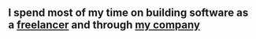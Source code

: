 ## I spend most of my time on building software as a [freelancer](/en/contact) and through [my company](http://aticoestudio.com/eng/home)
